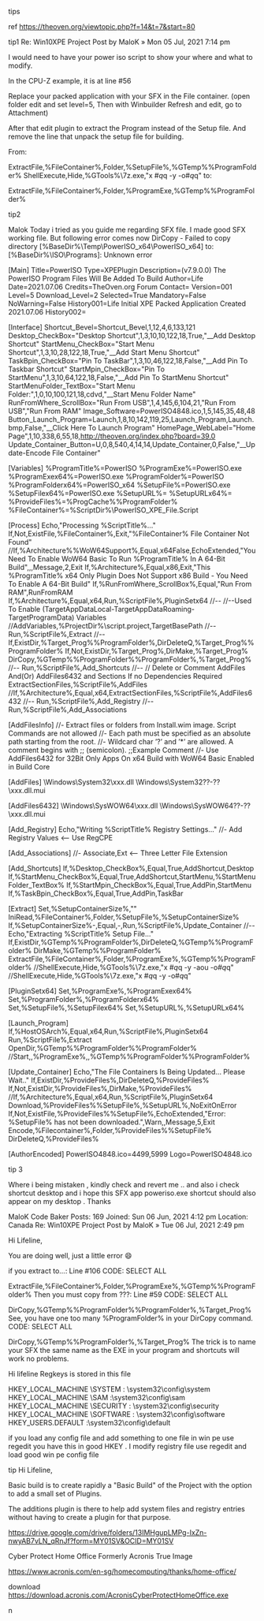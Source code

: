 tips

ref https://theoven.org/viewtopic.php?f=14&t=7&start=80


tip1
Re: Win10XPE Project
Post by MaloK » Mon 05 Jul, 2021 7:14 pm

I would need to have your power iso script to show your where and what to modify.

In the CPU-Z example, it is at line #56

Replace your packed application with your SFX in the File container. (open folder edit and set level=5, Then with Winbuilder Refresh and edit, go to Attachment)

After that edit plugin to extract the Program instead of the Setup file. And remove the line that unpack the setup file for building.

From:


ExtractFile,%FileContainer%,Folder,%SetupFile%,%GTemp%\%ProgramFolder%
ShellExecute,Hide,%GTools%\7z.exe,"x #$q%GTemp%\%ProgramFolder%\%SetupFile%#$q -y -o#$q%GTemp%\%ProgramFolder%\%ProgramFolder%#$q"
to:


ExtractFile,%FileContainer%,Folder,%ProgramExe,%GTemp%\%ProgramFolder%

tip2

 Malok Today i tried as you guide me regarding SFX file. I made good SFX working file. But following error comes now
DirCopy - Failed to copy directory [%BaseDir%\Temp\PowerISO_x64\PowerISO_x64] to: [%BaseDir%\ISO\Programs]: Unknown error

[Main]
Title=PowerISO
Type=XPEPlugin
Description=(v7.9.0.0) The PowerISO Program Files Will Be Added To Build
Author=Life
Date=2021.07.06
Credits=TheOven.org Forum
Contact=
Version=001
Level=5
Download_Level=2
Selected=True
Mandatory=False
NoWarning=False
History001=Life Initial XPE Packed Application Created 2021.07.06
History002=

[Interface]
Shortcut_Bevel=Shortcut_Bevel,1,12,4,6,133,121
Desktop_CheckBox="Desktop Shortcut",1,3,10,10,122,18,True,"__Add Desktop Shortcut"
StartMenu_CheckBox="Start Menu Shortcut",1,3,10,28,122,18,True,"__Add Start Menu Shortcut"
TaskBpin_CheckBox="Pin To TaskBar",1,3,10,46,122,18,False,"__Add Pin To Taskbar Shortcut"
StartMpin_CheckBox="Pin To StartMenu",1,3,10,64,122,18,False,"__Add Pin To StartMenu Shortcut"
StartMenuFolder_TextBox="Start Menu Folder:",1,0,10,100,121,18,cdvd,"__Start Menu Folder Name"
RunFromWhere_ScrollBox="Run From USB",1,4,145,6,104,21,"Run From USB","Run From RAM"
Image_Software=PowerISO4848.ico,1,5,145,35,48,48
Button_Launch_Program=Launch,1,8,10,142,119,25,Launch_Program,Launch.bmp,False,"__Click Here To Launch Program"
HomePage_WebLabel="Home Page",1,10,338,6,55,18,http://theoven.org/index.php?board=39.0
Update_Container_Button=U,0,8,540,4,14,14,Update_Container,0,False,"__Update-Encode File Container"

[Variables]
%ProgramTitle%=PowerISO
%ProgramExe%=PowerISO.exe
%ProgramExex64%=PowerISO.exe
%ProgramFolder%=PowerISO
%ProgramFolderx64%=PowerISO_x64
%SetupFile%=PowerISO.exe
%SetupFilex64%=PowerISO.exe
%SetupURL%=
%SetupURLx64%=
%ProvideFiles%=%ProgCache%\%ProgramFolder%
%FileContainer%=%ScriptDir%\PowerISO_XPE_File.Script

[Process]
Echo,"Processing %ScriptTitle%..."
If,Not,ExistFile,%FileContainer%,Exit,"%FileContainer% File Container Not Found"
//If,%Architecture%%WoW64Support%,Equal,x64False,EchoExtended,"You Need To Enable WoW64 Basic To Run %ProgramTitle% In A 64-Bit Build",,,Message,2,Exit
If,%Architecture%,Equal,x86,Exit,"This %ProgramTitle% x64 Only Plugin Does Not Support x86 Build - You Need To Enable A 64-Bit Build"
If,%RunFromWhere_ScrollBox%,Equal,"Run From RAM",RunFromRAM
If,%Architecture%,Equal,x64,Run,%ScriptFile%,PluginSetx64
//--
//--Used To Enable (TargetAppDataLocal-TargetAppDataRoaming-TargetProgramData) Variables
//AddVariables,%ProjectDir%\script.project,TargetBasePath
//--
Run,%ScriptFile%,Extract
//--
If,ExistDir,%Target_Prog%\%ProgramFolder%,DirDeleteQ,%Target_Prog%\%ProgramFolder%
If,Not,ExistDir,%Target_Prog%,DirMake,%Target_Prog%
DirCopy,%GTemp%\%ProgramFolder%\%ProgramFolder%,%Target_Prog%
//--
Run,%ScriptFile%,Add_Shortcuts
//--
// Delete or Comment AddFiles And(Or) AddFiles6432 and Sections If no Dependencies Required
ExtractSectionFiles,%ScriptFile%,AddFiles
//If,%Architecture%,Equal,x64,ExtractSectionFiles,%ScriptFile%,AddFiles6432
//--
Run,%ScriptFile%,Add_Registry
//--
Run,%ScriptFile%,Add_Associations

[AddFilesInfo]
//- Extract files or folders from Install.wim image. Script Commands are not allowed
//- Each path must be specified as an absolute path starting from the root.
//- Wildcard char ’?’ and ’*’ are allowed. A comment begins with ;; (semicolon). ;;Example Comment
//- Use AddFiles6432 for 32Bit Only Apps On x64 Build with WoW64 Basic Enabled in Build Core

[AddFiles]
\Windows\System32\xxx.dll
\Windows\System32\??-??\xxx.dll.mui

[AddFiles6432]
\Windows\SysWOW64\xxx.dll
\Windows\SysWOW64\??-??\xxx.dll.mui

[Add_Registry]
Echo,"Writing %ScriptTitle% Registry Settings..."
//- Add Registry Values <-- Use RegCPE

[Add_Associations]
//- Associate,Ext <-- Three Letter File Extension

[Add_Shortcuts]
If,%Desktop_CheckBox%,Equal,True,AddShortcut,Desktop
If,%StartMenu_CheckBox%,Equal,True,AddShortcut,StartMenu,%StartMenuFolder_TextBox%
If,%StartMpin_CheckBox%,Equal,True,AddPin,StartMenu
If,%TaskBpin_CheckBox%,Equal,True,AddPin,TaskBar

[Extract]
Set,%SetupContainerSize%,""
IniRead,%FileContainer%,Folder,%SetupFile%,%SetupContainerSize%
If,%SetupContainerSize%-,Equal,-,Run,%ScriptFile%,Update_Container
//--
Echo,"Extracting %ScriptTitle% Setup File..."
If,ExistDir,%GTemp%\%ProgramFolder%,DirDeleteQ,%GTemp%\%ProgramFolder%
DirMake,%GTemp%\%ProgramFolder%
ExtractFile,%FileContainer%,Folder,%ProgramExe%,%GTemp%\%ProgramFolder%
//ShellExecute,Hide,%GTools%\7z.exe,"x #$q%GTemp%\%ProgramFolder%\%SetupFile%#$q -y -aou -o#$q%GTemp%\%ProgramFolder%\%ProgramFolder%#$q"
//ShellExecute,Hide,%GTools%\7z.exe,"x #$q%GTemp%\%ProgramFolder%\%SetupFile%#$q -y -o#$q%GTemp%\%ProgramFolder%\%ProgramFolder%#$q"

[PluginSetx64]
Set,%ProgramExe%,%ProgramExex64%
Set,%ProgramFolder%,%ProgramFolderx64%
Set,%SetupFile%,%SetupFilex64%
Set,%SetupURL%,%SetupURLx64%

[Launch_Program]
If,%HostOSArch%,Equal,x64,Run,%ScriptFile%,PluginSetx64
Run,%ScriptFile%,Extract
OpenDir,%GTemp%\%ProgramFolder%\%ProgramFolder%
//Start,,%ProgramExe%,,%GTemp%\%ProgramFolder%\%ProgramFolder%

[Update_Container]
Echo,"The File Containers Is Being Updated... Please Wait.."
If,ExistDir,%ProvideFiles%,DirDeleteQ,%ProvideFiles%
If,Not,ExistDir,%ProvideFiles%,DirMake,%ProvideFiles%
//If,%Architecture%,Equal,x64,Run,%ScriptFile%,PluginSetx64
Download,%ProvideFiles%\%SetupFile%,%SetupURL%,NoExitOnError
If,Not,ExistFile,%ProvideFiles%\%SetupFile%,EchoExtended,"Error: %SetupFile% has not been downloaded.",Warn,,Message,5,Exit
Encode,%Filecontainer%,Folder,%ProvideFiles%\%SetupFile%
DirDeleteQ,%ProvideFiles%

[AuthorEncoded]
PowerISO4848.ico=4499,5999
Logo=PowerISO4848.ico

tip 3

Where i being mistaken , kindly check and revert me .. and also i check shortcut desktop and i hope this SFX app poweriso.exe shortcut should also appear on my desktop . Thanks

MaloK
Code Baker
Posts: 169
Joined: Sun 06 Jun, 2021 4:12 pm
Location: Canada
Re: Win10XPE Project
Post by MaloK » Tue 06 Jul, 2021 2:49 pm

Hi Lifeline,

You are doing well, just a little error :smile:

if you extract to...:
Line #106
CODE: SELECT ALL

ExtractFile,%FileContainer%,Folder,%ProgramExe%,%GTemp%\%ProgramFolder%
Then you must copy from ???:
Line #59
CODE: SELECT ALL

DirCopy,%GTemp%\%ProgramFolder%\%ProgramFolder%,%Target_Prog%
See, you have one too many %ProgramFolder% in your DirCopy command.
CODE: SELECT ALL

DirCopy,%GTemp%\%ProgramFolder%,%Target_Prog%
The trick is to name your SFX the same name as the EXE in your program and shortcuts will work no problems.


Hi lifeline
Regkeys is stored in this file

HKEY_LOCAL_MACHINE \SYSTEM : \system32\config\system
HKEY_LOCAL_MACHINE \SAM :\system32\config\sam
HKEY_LOCAL_MACHINE \SECURITY : \system32\config\security
HKEY_LOCAL_MACHINE \SOFTWARE : \system32\config\software
HKEY_USERS.DEFAULT :\system32\config\default

if you load any config file and add something to one file in win pe use regedit you have this in good HKEY .
I modify registry file use regedit and load good win pe config file

tip
Hi Lifeline,

Basic build is to create rapidly a "Basic Build" of the Project with the option to add a small set of Plugins.

The additions plugin is there to help add system files and registry entries without having to create a plugin for that purpose.

https://drive.google.com/drive/folders/13IMHgupLMPg-IxZn-nwyAB7vLN_qRnJf?form=MY01SV&OCID=MY01SV


Cyber Protect Home Office
Formerly Acronis True Image

https://www.acronis.com/en-sg/homecomputing/thanks/home-office/

download
https://download.acronis.com/AcronisCyberProtectHomeOffice.exe


n